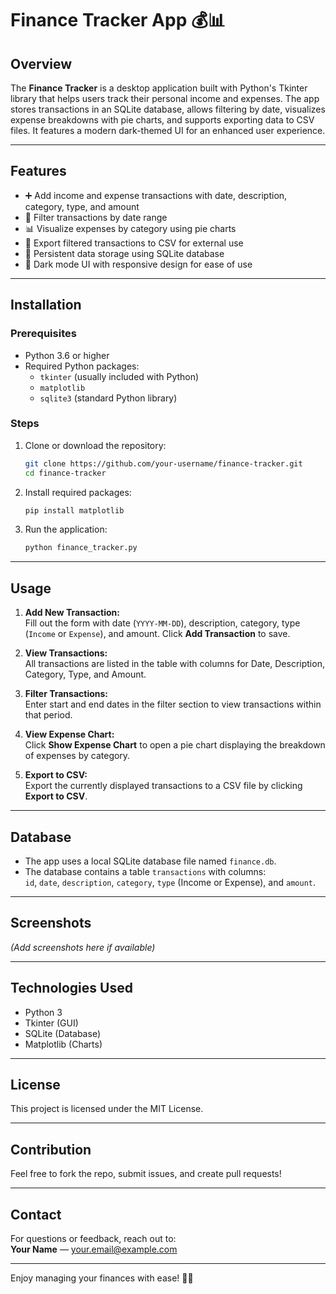 # Finance Tracker App 💰📊

## Overview
The **Finance Tracker** is a desktop application built with Python's Tkinter library that helps users track their personal income and expenses. The app stores transactions in an SQLite database, allows filtering by date, visualizes expense breakdowns with pie charts, and supports exporting data to CSV files. It features a modern dark-themed UI for an enhanced user experience.

---

## Features
- ➕ Add income and expense transactions with date, description, category, type, and amount  
- 📅 Filter transactions by date range  
- 📊 Visualize expenses by category using pie charts  
- 📁 Export filtered transactions to CSV for external use  
- 💾 Persistent data storage using SQLite database  
- 🌙 Dark mode UI with responsive design for ease of use  

---

## Installation

### Prerequisites
- Python 3.6 or higher  
- Required Python packages:
  - `tkinter` (usually included with Python)  
  - `matplotlib`  
  - `sqlite3` (standard Python library)  

### Steps
1. Clone or download the repository:
    ```bash
    git clone https://github.com/your-username/finance-tracker.git
    cd finance-tracker
    ```

2. Install required packages:
    ```bash
    pip install matplotlib
    ```

3. Run the application:
    ```bash
    python finance_tracker.py
    ```

---

## Usage

1. **Add New Transaction:**  
   Fill out the form with date (`YYYY-MM-DD`), description, category, type (`Income` or `Expense`), and amount. Click **Add Transaction** to save.

2. **View Transactions:**  
   All transactions are listed in the table with columns for Date, Description, Category, Type, and Amount.

3. **Filter Transactions:**  
   Enter start and end dates in the filter section to view transactions within that period.

4. **View Expense Chart:**  
   Click **Show Expense Chart** to open a pie chart displaying the breakdown of expenses by category.

5. **Export to CSV:**  
   Export the currently displayed transactions to a CSV file by clicking **Export to CSV**.

---

## Database

- The app uses a local SQLite database file named `finance.db`.
- The database contains a table `transactions` with columns:  
  `id`, `date`, `description`, `category`, `type` (Income or Expense), and `amount`.

---

## Screenshots

*(Add screenshots here if available)*

---

## Technologies Used

- Python 3  
- Tkinter (GUI)  
- SQLite (Database)  
- Matplotlib (Charts)  

---

## License

This project is licensed under the MIT License.

---

## Contribution

Feel free to fork the repo, submit issues, and create pull requests!

---

## Contact

For questions or feedback, reach out to:  
**Your Name** — your.email@example.com  

---

Enjoy managing your finances with ease! 💸✨
